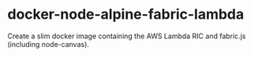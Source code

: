 # docker-node-alpine-fabric-lambda
Create a slim docker image containing the AWS Lambda RIC and fabric.js (including node-canvas).
